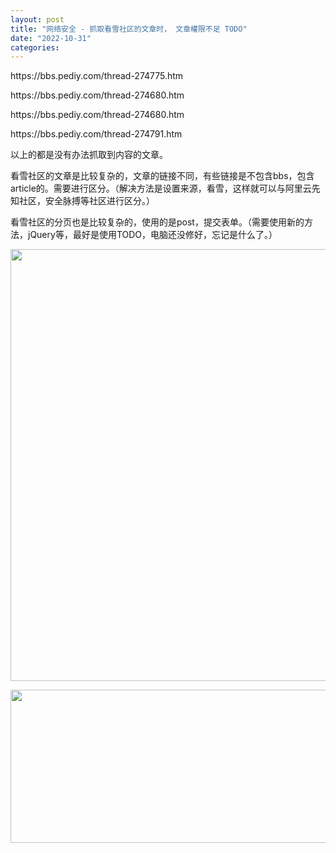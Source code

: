 ```yaml
---
layout: post
title: "网络安全 - 抓取看雪社区的文章时， 文章權限不足 TODO"
date: "2022-10-31"
categories: 
---
```

<p>https://bbs.pediy.com/thread-274775.htm</p>

<p>https://bbs.pediy.com/thread-274680.htm</p>

<p>https://bbs.pediy.com/thread-274680.htm</p>

<p>https://bbs.pediy.com/thread-274791.htm</p>

<p>以上的都是没有办法抓取到内容的文章。</p>

<p>看雪社区的文章是比较复杂的，文章的链接不同，有些链接是不包含bbs，包含article的。需要进行区分。（解决方法是设置来源，看雪，这样就可以与阿里云先知社区，安全脉搏等社区进行区分。）</p>

<p>看雪社区的分页也是比较复杂的，使用的是post，提交表单。（需要使用新的方法，jQuery等，最好是使用TODO，电脑还没修好，忘记是什么了。）</p>

<p><img height="691" src="/uploads/ckeditor/pictures/668/image-20221031175319-1.png" width="1359" /></p>

<p><img height="245" src="/uploads/ckeditor/pictures/669/image-20221031175337-2.png" width="1381" /></p>

